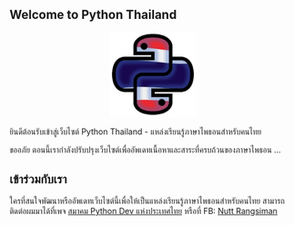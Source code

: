 ## Welcome to Python Thailand

<p align="center">
<img 
  src="python-th-logo.png" 
  alt="python-th-logo" 
  width="30%" 
  height="auto"
/>
</p>

ยินดีต้อนรับเข้าสู่เว็บไซต์ Python Thailand - แหล่งเรียนรู้ภาษาไพธอนสำหรับคนไทย

ขออภัย ตอนนี้เรากำลังปรับปรุงเว็บไซต์เพื่ออัพเดทเนื้อหาและสาระที่ครบถ้วนของภาษาไพธอน ...

## เข้าร่วมกับเรา

ใครที่สนใจพัฒนาหรืออัพเดทเว็บไซต์นี้เพื่อให้เป็นแหล่งเรียนรู้ภาษาไพธอนสำหรับคนไทย 
สามารถติดต่อผมมาได้ที่เพจ [สมาคม Python Dev แห่งประเทศไทย](https://www.facebook.com/thai.python.dev/) 
หรือที่ FB: [Nutt Rangsiman](https://www.facebook.com/rangsiman1993)
